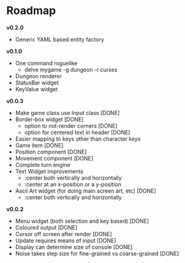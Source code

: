 Roadmap
=======

**v0.2.0**

* Generic YAML based entity factory

**v0.1.0**

* One command roguelike
  * delve mygame -g dungeon -r curses
* Dungeon renderer
* StatusBar widget
* KeyValue widget

**v0.0.3**

* Make game class use Input class [DONE]
* Border-box widget [DONE]
  * option to not-render corners [DONE]
  * option for centered text in header [DONE]
* Easier mapping to keys other than character keys
* Game item [DONE]
* Position component [DONE]
* Movement component [DONE]
* Complete turn engine
* Text Widget improvements
  * :center both vertically and horizontally
  * :center at an x-position or a y-position
* Ascii Art widget (for doing main screen art, etc) [DONE]
  * :center both vertically and horizontally

**v0.0.2**

* Menu widget (both selection and key based) [DONE]
* Coloured output [DONE]
* Cursor off screen after render [DONE]
* Update requires means of input [DONE]
* Display can determine size of console [DONE]
* Noise takes step size for fine-grained vs coarse-grained [DONE]
